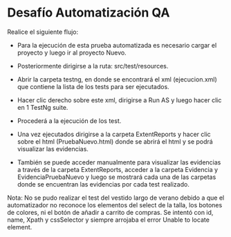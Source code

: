 # Desaf&iacute;o Automatizaci&oacute;n QA

Realice el siguiente flujo:

- Para la ejecución de esta prueba automatizada es necesario cargar el proyecto y luego ir al proyecto Nuevo.

- Posteriormente dirigirse a la ruta: src/test/resources.

- Abrir la carpeta testng, en donde se encontrará el xml (ejecucion.xml) que contiene la lista de los tests para ser ejecutados.

- Hacer clic derecho sobre este xml, dirigirse a Run AS y luego hacer clic en 1 TestNg suite.

- Procederá a la ejecución de los test.

- Una vez ejecutados dirigirse a la carpeta ExtentReports y hacer clic sobre el html (PruebaNuevo.html) donde se abrirá el html y se podrá visualizar las evidencias.

- También se puede acceder manualmente para visualizar las evidencias a través de la carpeta ExtentReports, acceder a la carpeta Evidencia y EvidenciaPruebaNuevo y 
luego se mostrará cada una de las carpetas donde se encuentran las evidencias por cada test realizado.

Nota: No se pudo realizar el test del vestido largo de verano debido a que el automatizador no reconoce los elementos del select de la talla, los botones de colores, 
ni el botón de añadir a carrito de compras. Se intentó con id, name, Xpath y cssSelector y siempre arrojaba el error Unable to locate element.  



 

 

